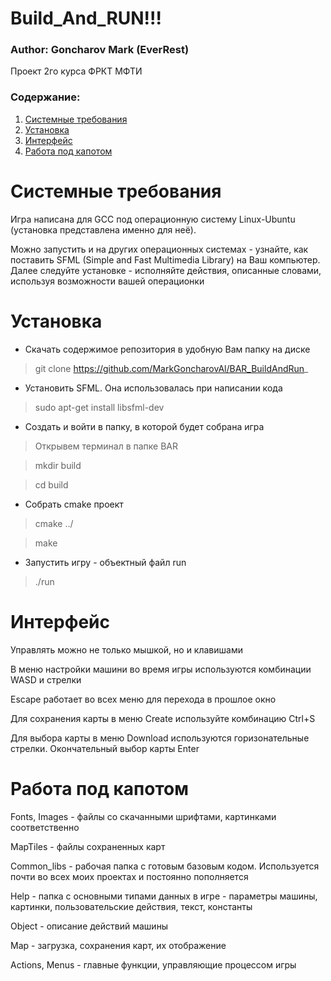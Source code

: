 # Build_And_RUN!!! #
### Author: Goncharov Mark (EverRest) ###

Проект 2го курса ФРКТ МФТИ

### Содержание: ###
1.  [Системные требования](https://github.com/MarkGoncharovAl/BAR_BuildAndRun_#%D1%81%D0%B8%D1%81%D1%82%D0%B5%D0%BC%D0%BD%D1%8B%D0%B5-%D1%82%D1%80%D0%B5%D0%B1%D0%BE%D0%B2%D0%B0%D0%BD%D0%B8%D1%8F)
2.  [Установка](https://github.com/MarkGoncharovAl/BAR_BuildAndRun_#%D1%83%D1%81%D1%82%D0%B0%D0%BD%D0%BE%D0%B2%D0%BA%D0%B0)
3.  [Интерфейс](https://github.com/MarkGoncharovAl/BAR_BuildAndRun_#%D0%B8%D0%BD%D1%82%D0%B5%D1%80%D1%84%D0%B5%D0%B9%D1%81)
4.  [Работа под капотом](https://github.com/MarkGoncharovAl/BAR_BuildAndRun_#%D1%80%D0%B0%D0%B1%D0%BE%D1%82%D0%B0-%D0%BF%D0%BE%D0%B4-%D0%BA%D0%B0%D0%BF%D0%BE%D1%82%D0%BE%D0%BC)

Системные требования
====================
Игра написана для GCC под операционную систему Linux-Ubuntu (установка представлена именно для неё). 

Можно запустить и на других операционных системах - узнайте, как поставить SFML (Simple and Fast Multimedia Library) на Ваш компьютер. Далее следуйте установке - исполняйте действия, описанные словами, используя возможности вашей операционки

Установка
=========
* Скачать содержимое репозитория в удобную Вам папку на диске
>git clone https://github.com/MarkGoncharovAl/BAR_BuildAndRun_
* Установить SFML. Она использовалась при написании кода
>sudo apt-get install libsfml-dev
* Сoздать и войти в папку, в которой будет собрана игра
>Открывем терминал в папке BAR

>mkdir build

>cd build
* Собрать cmake проект 
>cmake ../

>make
* Запустить игру - объектный файл run
>./run

Интерфейс
=========
Управлять можно не только мышкой, но и клавишами

В меню настройки машини во время игры используются комбинации WASD и стрелки

Escape работает во всех меню для перехода в прошлое окно

Для сохранения карты в меню Create используйте комбинацию Ctrl+S

Для выбора карты в меню Download используются горизонательные стрелки. Окончательный выбор карты Enter

Работа под капотом
==================
Fonts, Images - файлы со скачанными шрифтами, картинками соответственно

MapTiles - файлы сохраненных карт

Common_libs - рабочая папка с готовым базовым кодом. Используется почти во всех моих проектах и постоянно пополняется

Help - папка с основными типами данных в игре - параметры машины, картинки, пользовательские действия, текст, константы 

Object - описание действий машины

Map - загрузка, сохранения карт, их отображение

Actions, Menus - главные функции, управляющие процессом игры
